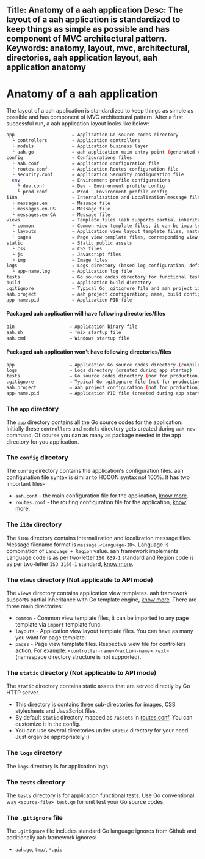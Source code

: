 Title: Anatomy of a aah application
Desc: The layout of a aah application is standardized to keep things as simple as possible and has component of MVC architectural pattern.
Keywords: anatomy, layout, mvc, architectural, directories, aah application layout, aah application anatomy
---
# Anatomy of a aah application

The layout of a aah application is standardized to keep things as simple as possible and has component of MVC architectural pattern. After a first successful run, a aah application layout looks like below:

```bash
app                     ⇒ Application Go source codes directory
  └ controllers         ⇒ Application controllers
  └ models              ⇒ Application business layer
  └ aah.go              ⇒ aah application main entry point (generated code)
config                  ⇒ Configurations files
  └ aah.conf            ⇒ Application configuration file
  └ routes.conf         ⇒ Application Routes configuration file
  └ security.conf       ⇒ Application Security configuration file
  env                   ⇒ Environment profile configurations
    └ dev.conf          ⇒ Dev - Environment profile config
    └ prod.conf         ⇒ Prod - Environment profile config
i18n                    ⇒ Internalization and Localization message files
  └ messages.en         ⇒ Message file
  └ messages.en-US      ⇒ Message file
  └ messages.en-CA      ⇒ Message file
views                   ⇒ Template files (aah supports partial inheritance with Go template engine)
  └ common              ⇒ Common view template files, it can be imported to any page template
  └ layouts             ⇒ Application view layout template files, master template for page template
  └ pages               ⇒ Page view template files, corresponding view template for controllers action
static                  ⇒ Static public assets
  └ css                 ⇒ CSS files
  └ js                  ⇒ Javascript files
  └ img                 ⇒ Image files
logs                    ⇒ Logs directory (based log configuration, default is console on 'dev' profile)
  └ app-name.log        ⇒ Application log file
tests                   ⇒ Go source codes directory for functional tests, use Go conventional way for unit tests
build                   ⇒ Application build directory
.gitignore              ⇒ Typical Go .gitignore file and aah project ignore files
aah.project             ⇒ aah project configuration; name, build config, etc.
app-name.pid            ⇒ Application PID file
```

#### Packaged aah application will have following directories/files
```bash
bin                    ⇒ Application binary file
aah.sh                 ⇒ *nix startup file
aah.cmd                ⇒ Windows startup file
```

#### Packaged aah application won't have following directories/files
```bash
app                    ⇒ Application Go source codes directory (compiled into binary file kept under `bin` directory)
logs                   ⇒ Logs directory (created during app startup)
tests                  ⇒ Go source codes directory (nor for production)
.gitignore             ⇒ Typical Go .gitignore file (not for production)
aah.project            ⇒ aah project configuration (not for production)
app-name.pid           ⇒ Application PID file (created during app startup)
```

### The `app` directory

The `app` directory contains all the Go source codes for the application. Initially these `controllers` and `models` directory gets created during `aah new` command. Of course you can as many as package needed in the app directory for you application.

### The `config` directory

The `config` directory contains the application's configuration files. aah configuration file syntax is similar to HOCON syntax not 100%. It has two important files-

  * `aah.conf` - the main configuration file for the application, [know more](app-config.html).
  * `routes.conf` - the routing configuration file for the application, [know more](routes-config.html).

### The `i18n` directory

The `i18n` directory contains internalization and localization message files. Message filename format is  `message.<Language-ID>`. Language is combination of `Language + Region` value. aah framework implements Language code is as per  two-letter `ISO 639-1` standard and Region code is as per two-letter `ISO 3166-1` standard, [know more](i18n.html).

### The `views` directory (Not applicable to API mode)

The `views` directory contains application view templates. aah framework supports partial inheritance with Go template engine, [know more](views.html). There are three main directories:

  * `common` - Common view template files, it can be imported to any page template via `import` template func.
  * `layouts` - Application view layout template files. You can have as many you want for page template.
  * `pages` - Page view template files. Respective view file for controllers action. For example: `<controller-name>/<action-name>.<ext>` (namespace directory structure is not supported).

### The `static` directory (Not applicable to API mode)

The `static` directory contains static assets that are served directly by Go HTTP server.

  * This directory is contains three sub-directories for images, CSS stylesheets and JavaScript files.
  * By default `static` directory mapped as `/assets` in [routes.conf](routes-config.html). You can customize it in the config.
  * You can use several directories under `static` directory for your need. Just organize appropriately :)

### The `logs` directory

The `logs` directory is for application logs.

### The `tests` directory

The `tests` directory is for application functional tests. Use Go conventional way `<source-file>_test.go` for unit test your Go source codes.

### The `.gitignore` file

The `.gitignore` file includes standard Go language ignores from Github and additionally aah framework ignores:

  * `aah.go`, `tmp/`, `*.pid`
